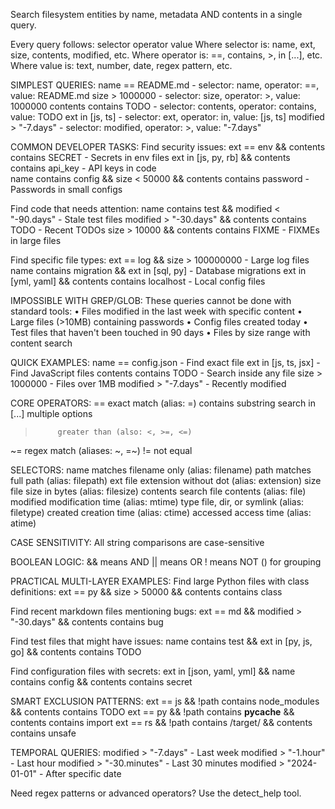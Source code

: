 Search filesystem entities by name, metadata AND contents in a single query.

Every query follows: selector operator value
Where selector is: name, ext, size, contents, modified, etc.
Where operator is: ==, contains, >, in [...], etc.
Where value is: text, number, date, regex pattern, etc.

SIMPLEST QUERIES:
name == README.md                                     - selector: name, operator: ==, value: README.md
size > 1000000                                        - selector: size, operator: >, value: 1000000
contents contains TODO                                - selector: contents, operator: contains, value: TODO
ext in [js, ts]                                       - selector: ext, operator: in, value: [js, ts]
modified > "-7.days"                                  - selector: modified, operator: >, value: "-7.days"

COMMON DEVELOPER TASKS:
Find security issues:
ext == env && contents contains SECRET                 - Secrets in env files
ext in [js, py, rb] && contents contains api_key      - API keys in code  
name contains config && size < 50000 && contents contains password - Passwords in small configs

Find code that needs attention:
name contains test && modified < "-90.days"            - Stale test files
modified > "-30.days" && contents contains TODO        - Recent TODOs
size > 10000 && contents contains FIXME                - FIXMEs in large files

Find specific file types:
ext == log && size > 100000000                        - Large log files
name contains migration && ext in [sql, py]            - Database migrations
ext in [yml, yaml] && contents contains localhost      - Local config files

IMPOSSIBLE WITH GREP/GLOB:
These queries cannot be done with standard tools:
• Files modified in the last week with specific content
• Large files (>10MB) containing passwords
• Config files created today
• Test files that haven't been touched in 90 days
• Files by size range with content search

QUICK EXAMPLES:
name == config.json                                - Find exact file
ext in [js, ts, jsx]                               - Find JavaScript files
contents contains TODO                            - Search inside any file
size > 1000000                                     - Files over 1MB
modified > "-7.days"                               - Recently modified

CORE OPERATORS:
==         exact match (alias: =)
contains   substring search
in [...]   multiple options
>          greater than (also: <, >=, <=)
~=         regex match (aliases: ~, =~)
!=         not equal

SELECTORS:
name      matches filename only (alias: filename)
path      matches full path (alias: filepath)
ext       file extension without dot (alias: extension)
size      file size in bytes (alias: filesize)
contents  search file contents (alias: file)
modified  modification time (alias: mtime)
type      file, dir, or symlink (alias: filetype)
created   creation time (alias: ctime)
accessed  access time (alias: atime)

CASE SENSITIVITY: All string comparisons are case-sensitive

BOOLEAN LOGIC:
&&  means AND
||  means OR
!   means NOT
()  for grouping

PRACTICAL MULTI-LAYER EXAMPLES:
Find large Python files with class definitions:
ext == py && size > 50000 && contents contains class

Find recent markdown files mentioning bugs:
ext == md && modified > "-30.days" && contents contains bug

Find test files that might have issues:
name contains test && ext in [py, js, go] && contents contains TODO

Find configuration files with secrets:
ext in [json, yaml, yml] && name contains config && contents contains secret

SMART EXCLUSION PATTERNS:
ext == js && !path contains node_modules && contents contains TODO
ext == py && !path contains __pycache__ && contents contains import
ext == rs && !path contains /target/ && contents contains unsafe

TEMPORAL QUERIES:
modified > "-7.days"                                - Last week
modified > "-1.hour"                                - Last hour
modified > "-30.minutes"                            - Last 30 minutes
modified > "2024-01-01"                             - After specific date

Need regex patterns or advanced operators? Use the detect_help tool.